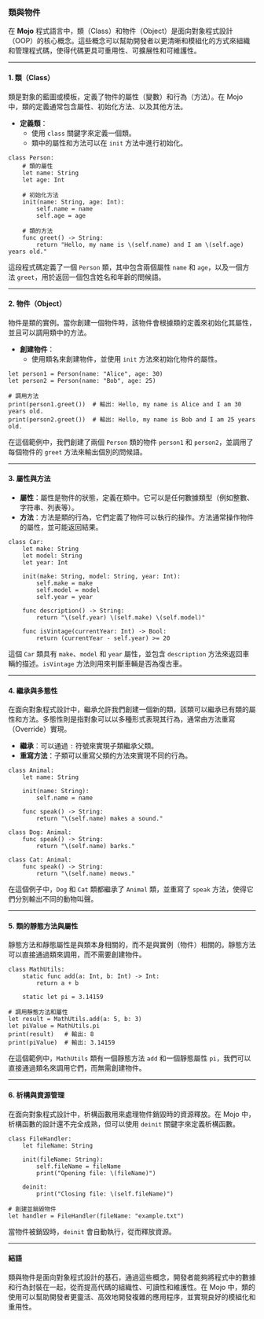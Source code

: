 ### **類與物件**

在 **Mojo** 程式語言中，類（Class）和物件（Object）是面向對象程式設計（OOP）的核心概念。這些概念可以幫助開發者以更清晰和模組化的方式來組織和管理程式碼，使得代碼更具可重用性、可擴展性和可維護性。

---

#### **1. 類（Class）**

類是對象的藍圖或模板，定義了物件的屬性（變數）和行為（方法）。在 Mojo 中，類的定義通常包含屬性、初始化方法、以及其他方法。

- **定義類**：
  - 使用 `class` 關鍵字來定義一個類。
  - 類中的屬性和方法可以在 `init` 方法中進行初始化。

```mojo
class Person:
    # 類的屬性
    let name: String
    let age: Int
  
    # 初始化方法
    init(name: String, age: Int):
        self.name = name
        self.age = age
  
    # 類的方法
    func greet() -> String:
        return "Hello, my name is \(self.name) and I am \(self.age) years old."
```

這段程式碼定義了一個 `Person` 類，其中包含兩個屬性 `name` 和 `age`，以及一個方法 `greet`，用於返回一個包含姓名和年齡的問候語。

---

#### **2. 物件（Object）**

物件是類的實例。當你創建一個物件時，該物件會根據類的定義來初始化其屬性，並且可以調用類中的方法。

- **創建物件**：
  - 使用類名來創建物件，並使用 `init` 方法來初始化物件的屬性。

```mojo
let person1 = Person(name: "Alice", age: 30)
let person2 = Person(name: "Bob", age: 25)

# 調用方法
print(person1.greet())  # 輸出: Hello, my name is Alice and I am 30 years old.
print(person2.greet())  # 輸出: Hello, my name is Bob and I am 25 years old.
```

在這個範例中，我們創建了兩個 `Person` 類的物件 `person1` 和 `person2`，並調用了每個物件的 `greet` 方法來輸出個別的問候語。

---

#### **3. 屬性與方法**

- **屬性**：屬性是物件的狀態，定義在類中。它可以是任何數據類型（例如整數、字符串、列表等）。
- **方法**：方法是類的行為，它們定義了物件可以執行的操作。方法通常操作物件的屬性，並可能返回結果。

```mojo
class Car:
    let make: String
    let model: String
    let year: Int
  
    init(make: String, model: String, year: Int):
        self.make = make
        self.model = model
        self.year = year
  
    func description() -> String:
        return "\(self.year) \(self.make) \(self.model)"
  
    func isVintage(currentYear: Int) -> Bool:
        return (currentYear - self.year) >= 20
```

這個 `Car` 類具有 `make`、`model` 和 `year` 屬性，並包含 `description` 方法來返回車輛的描述。`isVintage` 方法則用來判斷車輛是否為復古車。

---

#### **4. 繼承與多態性**

在面向對象程式設計中，繼承允許我們創建一個新的類，該類可以繼承已有類的屬性和方法。多態性則是指對象可以以多種形式表現其行為，通常由方法重寫（Override）實現。

- **繼承**：可以通過 `:` 符號來實現子類繼承父類。
- **重寫方法**：子類可以重寫父類的方法來實現不同的行為。

```mojo
class Animal:
    let name: String
  
    init(name: String):
        self.name = name
  
    func speak() -> String:
        return "\(self.name) makes a sound."
  
class Dog: Animal:
    func speak() -> String:
        return "\(self.name) barks."
  
class Cat: Animal:
    func speak() -> String:
        return "\(self.name) meows."
```

在這個例子中，`Dog` 和 `Cat` 類都繼承了 `Animal` 類，並重寫了 `speak` 方法，使得它們分別輸出不同的動物叫聲。

---

#### **5. 類的靜態方法與屬性**

靜態方法和靜態屬性是與類本身相關的，而不是與實例（物件）相關的。靜態方法可以直接通過類來調用，而不需要創建物件。

```mojo
class MathUtils:
    static func add(a: Int, b: Int) -> Int:
        return a + b
  
    static let pi = 3.14159

# 調用靜態方法和屬性
let result = MathUtils.add(a: 5, b: 3)
let piValue = MathUtils.pi
print(result)   # 輸出: 8
print(piValue)  # 輸出: 3.14159
```

在這個範例中，`MathUtils` 類有一個靜態方法 `add` 和一個靜態屬性 `pi`，我們可以直接通過類名來調用它們，而無需創建物件。

---

#### **6. 析構與資源管理**

在面向對象程式設計中，析構函數用來處理物件銷毀時的資源釋放。在 Mojo 中，析構函數的設計還不完全成熟，但可以使用 `deinit` 關鍵字來定義析構函數。

```mojo
class FileHandler:
    let fileName: String

    init(fileName: String):
        self.fileName = fileName
        print("Opening file: \(fileName)")

    deinit:
        print("Closing file: \(self.fileName)")
  
# 創建並銷毀物件
let handler = FileHandler(fileName: "example.txt")
```

當物件被銷毀時，`deinit` 會自動執行，從而釋放資源。

---

#### **結語**

類與物件是面向對象程式設計的基石，通過這些概念，開發者能夠將程式中的數據和行為封裝在一起，從而提高代碼的組織性、可讀性和維護性。在 Mojo 中，類的使用可以幫助開發者更靈活、高效地開發複雜的應用程序，並實現良好的模組化和重用性。